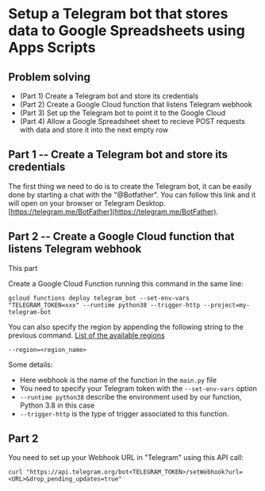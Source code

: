 # Setup a Telegram bot that stores data to Google Spreadsheets using Apps Scripts

## Problem solving

* (Part 1) Create a Telegram bot and store its credentials
* (Part 2) Create a Google Cloud function that listens Telegram webhook
* (Part 3) Set up the Telegram bot to point it to the Google Cloud 
* (Part 4) Allow a Google Spreadsheet sheet to recieve POST requests with data and store it into the next empty row

## Part 1 -- Create a Telegram bot and store its credentials

The first thing we need to do is to create the Telegram bot, it can be easily done by starting a chat with the "@Botfather". You can follow this link and it will open on your browser or Telegram Desktop. [https://telegram.me/BotFather](https://telegram.me/BotFather).

## Part 2 -- Create a Google Cloud function that listens Telegram webhook

This part 

Create a Google Cloud Function running this command in the same line:

```
gcloud functions deploy telegram_bot --set-env-vars "TELEGRAM_TOKEN=xxx" --runtime python38 --trigger-http --project=my-telegram-bot
```

You can also specify the region by appending the following string to the previous command. [List of the available regions](https://cloud.google.com/compute/docs/regions-zones)

```
--region=<region_name>
```

Some details:

* Here webhook is the name of the function in the `main.py` file
* You need to specify your Telegram token with the `--set-env-vars` option
* `--runtime python38` describe the environment used by our function, Python 3.8 in this case
* `--trigger-http` is the type of trigger associated to this function.

## Part 2
 
You need to set up your Webhook URL in "Telegram" using this API call:

```
curl "https://api.telegram.org/bot<TELEGRAM_TOKEN>/setWebhook?url=<URL>&drop_pending_updates=true"
```
